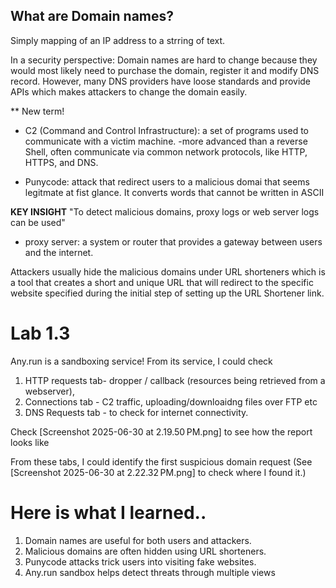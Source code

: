 ## What are Domain names? 

Simply mapping of an IP address to a strring of text. 

In a security perspective: 
Domain names are hard to change because they would most likely need to purchase the domain, register it and modify DNS record. 
However, many DNS providers have loose standards and provide APIs which makes attackers to change the domain easily. 

** New term! 
* C2 (Command and Control Infrastructure): a set of programs used to communicate with a victim machine. -more advanced than a reverse Shell, often communicate via common network protocols, like HTTP, HTTPS, and DNS.  

* Punycode: attack that redirect users to a malicious domai that seems legitmate at fist glance. It converts words that cannot be written in ASCII




**KEY INSIGHT**
"To detect malicious domains, proxy logs or web server logs can be used"
* proxy server: a system or router that provides a gateway between users and the internet. 

Attackers usually hide the malicious domains under URL shorteners which is a tool that creates a short and unique URL that will redirect to the specific website specified during the initial step of setting up the URL Shortener link.  


# Lab 1.3 
Any.run is a sandboxing service! 
From its service, I could check 
1. HTTP requests tab- dropper / callback (resources being retrieved from a webserver), 
2. Connections tab - C2 traffic, uploading/downloaidng files over FTP etc 
3. DNS Requests tab -  to check for internet connectivity. 
 
Check [Screenshot 2025-06-30 at 2.19.50 PM.png] to see how the report looks like

From these tabs, I could identify the first suspicious domain request (See [Screenshot 2025-06-30 at 2.22.32 PM.png] to check where I found it.)



# Here is what I learned.. 
1. Domain names are useful for both users and attackers. 
2. Malicious domains are often hidden using URL shorteners. 
3. Punycode attacks trick users into visiting fake websites. 
4. Any.run sandbox helps detect threats through multiple views

